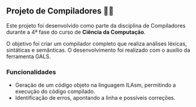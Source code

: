 ## Projeto de Compiladores 👩‍💻
Este projeto foi desenvolvido como parte da disciplina de Compiladores durante a 4ª fase do curso de **Ciência da Computação**.

O objetivo foi criar um compilador completo que realiza análises léxicas, sintáticas e semânticas. O desenvolvimento foi realizado com o auxílio da ferramenta GALS.

### Funcionalidades 
- Geração de um código objeto na linguagem ILAsm, permitindo a execução do código compilado.
- Identificação de erros, apontando a linha e possíveis correções.


